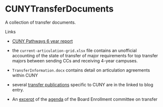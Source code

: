 # CUNYTransferDocuments

A collection of transfer documents.

Links

* [CUNY Pathways 6 year report](https://www.cuny.edu/wp-content/uploads/sites/4/page-assets/about/administration/offices/undergraduate-studies/pathways/Pathways-Year-6-Evaluation-Report_7.21.20-FINAL.pdf)

* the `current-articulation-grid.xlsx` file contains an unofficial accounting of the state of transfer of major requirements for top transfer majors between sending CCs and receiving 4-year campuses.

* `TransferInformation.docx` contains detail on articulation agreements within CUNY

* several [transfer publications](https://www1.cuny.edu/sites/cunyufs/2022/09/19/transfer-research-publications-and-presentations/) specific to CUNY are in the linked to blog entry.

* An [excerpt](11-2022-enrollment-committee-transfer.pdf) of the [agenda](https://www.cuny.edu/wp-content/uploads/sites/4/page-assets/about/trustees/meetings-of-the-board/Enrollment101422.pdf) of the Board Enrollment committee on transfer
